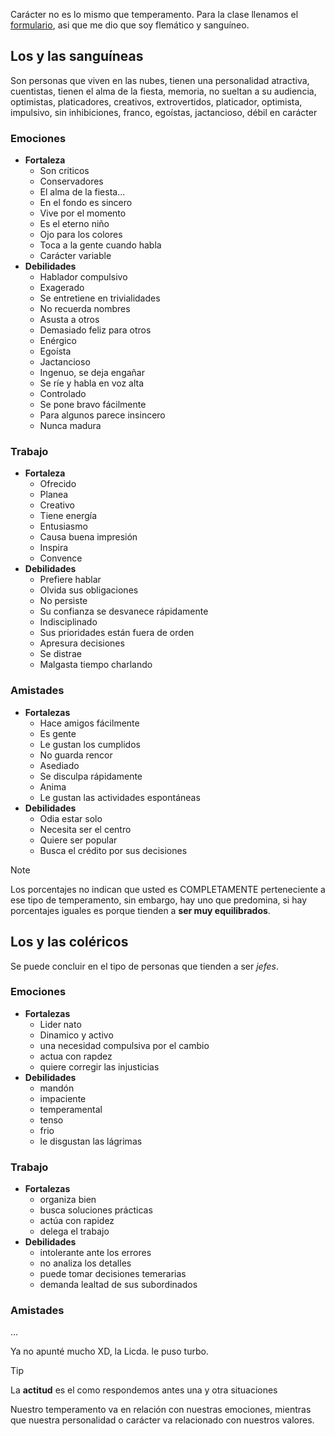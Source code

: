 Carácter no es lo mismo que temperamento. Para la clase llenamos el [formulario](https://test.madurezpsicologica.com/limesurvey/index.php/663981), asi que me dio que soy flemático y sanguíneo.

## **Los y las sanguíneas**
Son personas que viven en las nubes, tienen una personalidad atractiva, cuentistas, tienen el alma de la fiesta, memoria, no sueltan a su audiencia, optimistas, platicadores, creativos, extrovertidos, platicador, optimista, impulsivo, sin inhibiciones, franco, egoístas, jactancioso, débil en carácter


### Emociones
- **Fortaleza**
	- Son criticos
	- Conservadores
	- El alma de la fiesta...
	- En el fondo es sincero
	- Vive por el momento
	- Es el eterno niño
	- Ojo para los colores
	- Toca a la gente cuando habla
	- Carácter variable
- **Debilidades**
	- Hablador compulsivo
	- Exagerado
	- Se entretiene en trivialidades
	- No recuerda nombres
	- Asusta a otros
	- Demasiado feliz para otros
	- Enérgico
	- Egoísta
	- Jactancioso
	- Ingenuo, se deja engañar
	- Se ríe y habla en voz alta
	- Controlado
	- Se pone bravo fácilmente
	- Para algunos parece insincero 
	- Nunca madura

### Trabajo
- **Fortaleza**
	- Ofrecido
	- Planea
	- Creativo
	- Tiene energía
	- Entusiasmo
	- Causa buena impresión
	- Inspira
	- Convence
- **Debilidades**
	- Prefiere hablar
	- Olvida sus obligaciones
	- No persiste
	- Su confianza se desvanece rápidamente
	- Indisciplinado
	- Sus prioridades están fuera de orden
	- Apresura decisiones
	- Se distrae
	- Malgasta tiempo charlando

### Amistades

- **Fortalezas**
	- Hace amigos fácilmente
	- Es gente
	- Le gustan los cumplidos
	- No guarda rencor
	- Asediado
	- Se disculpa rápidamente
	- Anima
	- Le gustan las actividades espontáneas
- **Debilidades**
	- Odia estar solo
	- Necesita ser el centro
	- Quiere ser popular
	- Busca el crédito por sus decisiones


> [!NOTE]
> Los porcentajes no indican que usted es COMPLETAMENTE perteneciente a ese tipo de temperamento, sin embargo, hay uno que predomina, si hay porcentajes iguales es porque tienden a **ser muy equilibrados**.


## Los y las coléricos

Se puede concluir en el tipo de personas que tienden a ser *jefes*.

### Emociones

- **Fortalezas**
	- Lider nato
	- Dinamico y activo
	- una necesidad compulsiva por el cambio
	- actua  con rapdez
	- quiere corregir las injusticias
- **Debilidades**
	- mandón
	- impaciente
	- temperamental
	- tenso
	- frio
	- le disgustan las lágrimas

### Trabajo


- **Fortalezas**
	- organiza bien
	- busca soluciones prácticas
	- actúa con rapidez
	- delega el trabajo
- **Debilidades**
	- intolerante ante los errores
	- no analiza los detalles
	- puede tomar decisiones temerarias
	- demanda lealtad de sus subordinados

### Amistades

…

Ya no apunté mucho XD, la Licda. le puso turbo.


>[!TIP]
> La **actitud** es el como respondemos antes una y otra situaciones

Nuestro temperamento va en relación con nuestras emociones, mientras que nuestra personalidad o carácter va relacionado con nuestros valores.


